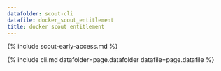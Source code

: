 ```yaml
---
datafolder: scout-cli
datafile: docker_scout_entitlement
title: docker scout entitlement
---
```

<!--
This page is automatically generated from Docker's source code. If you want to
suggest a change to the text that appears here, open a ticket or pull request
in the source repository on GitHub:

https://github.com/docker/scout-cli-plugin
-->

{% include scout-early-access.md %}

{% include cli.md datafolder=page.datafolder datafile=page.datafile %}
